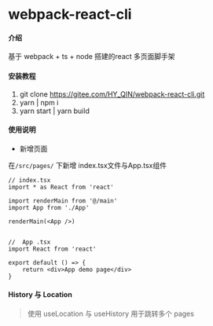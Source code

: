# webpack-react-cli

#### 介绍
基于 webpack + ts + node 搭建的react 多页面脚手架

#### 安装教程
1.  git clone https://gitee.com/HY_QIN/webpack-react-cli.git
2.  yarn | npm i
3.  yarn start | yarn build

#### 使用说明

- 新增页面

在`/src/pages/` 下新增 index.tsx文件与App.tsx组件
```tsx
// index.tsx
import * as React from 'react'

import renderMain from '@/main'
import App from './App'

renderMain(<App />)


//  App .tsx
import React from 'react'

export default () => {
	return <div>App demo page</div>
}
```


#### History 与 Location
> 使用 useLocation 与 useHistory  用于跳转多个 pages
